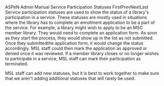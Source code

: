 ASPeN Admin Manual
Service Participation Statuses
FirstPrevNextLast
Service participation statuses are used to show the status of a library's participation in a service.  These statuses are mostly used in situations where the library has to complete an enrollment application to be a part of the service.  For example, a library might wish to apply to be an MSC member library.  They would need to complete an application form.  As soon as they start the process, they would show up in the list as not submitted.  Once they submittedthe application form, it would change the status accordingly.  MSL staff could then mark the application as approved or denied once it was reviewed. If a member library closes or no longer wishes to participate in a service, MSL staff can mark their participation as terminated.

MSL staff can add new statuses, but it is best to work together to make sure that we aren't adding additional statuses that will rarely be used.